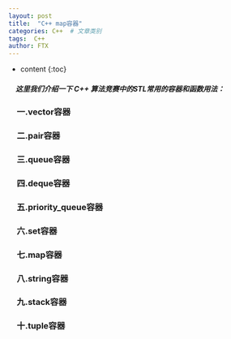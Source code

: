 ```yaml
---
layout: post
title:  "C++ map容器"
categories: C++  # 文章类别
tags:  C++
author: FTX
---
```


* content
{:toc}

##### &emsp;这里我们介绍一下 **C++** 算法竞赛中的STL常用的容器和函数用法：

### &emsp;一.vector容器

### &emsp;二.pair容器

### &emsp;三.queue容器

### &emsp;四.deque容器

### &emsp;五.priority_queue容器

### &emsp;六.set容器

### &emsp;七.map容器

### &emsp;八.string容器

### &emsp;九.stack容器

### &emsp;十.tuple容器



